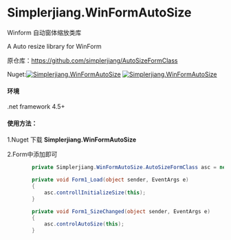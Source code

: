 # Simplerjiang.WinFormAutoSize

Winform 自动窗体缩放类库

A Auto resize library for WinForm

原仓库：https://github.com/simplerjiang/AutoSizeFormClass


Nuget:[![Simplerjiang.WinFormAutoSize](https://img.shields.io/nuget/v/Simplerjiang.WinFormAutoSize)](https://www.nuget.org/packages/Simplerjiang.WinFormAutoSize/)
[![Simplerjiang.WinFormAutoSize](https://img.shields.io/nuget/dt/Simplerjiang.WinFormAutoSize)](https://www.nuget.org/packages/Simplerjiang.WinFormAutoSize/)


#### 环境
.net framework 4.5+

#### 使用方法：

1.Nuget 下载 **Simplerjiang.WinFormAutoSize**

2.Form中添加即可

```C#
        private Simplerjiang.WinFormAutoSize.AutoSizeFormClass asc = new Simplerjiang.WinFormAutoSize.AutoSizeFormClass();

        private void Form1_Load(object sender, EventArgs e)
        {
            asc.controllInitializeSize(this);
        }

        private void Form1_SizeChanged(object sender, EventArgs e)
        {
            asc.controlAutoSize(this);
        }
```
